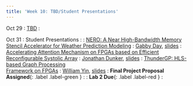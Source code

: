```yaml
---
title: 'Week 10: TBD/Student Presentations'
---
```


Oct 29
: [TBD](#)
  : [](#)

Oct 31
: Student Presentations
  : [](#)
: [NERO: A Near High-Bandwidth Memory Stencil Accelerator for Weather Prediction Modeling](https://ieeexplore.ieee.org/document/9221526)
  : [Gabby Day](#), [slides](#)
: [Accelerating Attention Mechanism on FPGAs based on Efficient Reconfigurable Systolic Array](https://dl.acm.org/doi/pdf/10.1145/3549937)
  : [Jonathan Dunker](#), [slides](#)
: [ThunderGP: HLS-based Graph Processing<br>Framework on FPGAs](https://dl.acm.org/doi/abs/10.1145/3431920.3439290)
  : [William Yin](#), [slides](#)
: **Final Project Proposal Assigned**{: .label .label-green }
  : [](#)
: **Lab 2 Due**{: .label .label-red }
  : [](#)
